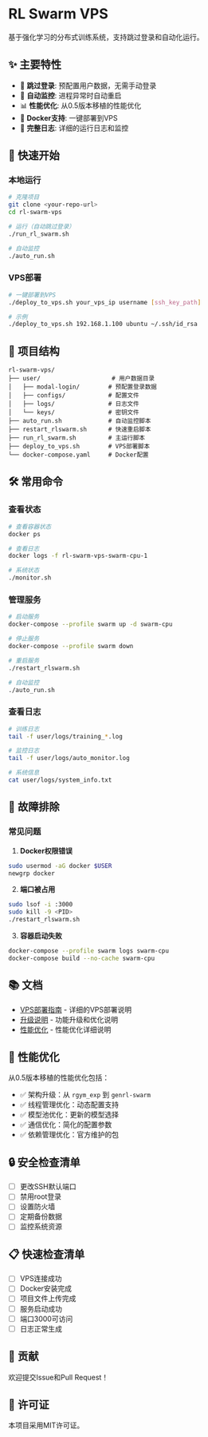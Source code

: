 # RL Swarm VPS

基于强化学习的分布式训练系统，支持跳过登录和自动化运行。

## ✨ 主要特性

- 🚀 **跳过登录**: 预配置用户数据，无需手动登录
- 🤖 **自动监控**: 进程异常时自动重启
- 📊 **性能优化**: 从0.5版本移植的性能优化
- 🐳 **Docker支持**: 一键部署到VPS
- 📝 **完整日志**: 详细的运行日志和监控

## 🚀 快速开始

### 本地运行
```bash
# 克隆项目
git clone <your-repo-url>
cd rl-swarm-vps

# 运行（自动跳过登录）
./run_rl_swarm.sh

# 自动监控
./auto_run.sh
```

### VPS部署
```bash
# 一键部署到VPS
./deploy_to_vps.sh your_vps_ip username [ssh_key_path]

# 示例
./deploy_to_vps.sh 192.168.1.100 ubuntu ~/.ssh/id_rsa
```

## 📁 项目结构

```
rl-swarm-vps/
├── user/                    # 用户数据目录
│   ├── modal-login/        # 预配置登录数据
│   ├── configs/            # 配置文件
│   ├── logs/               # 日志文件
│   └── keys/               # 密钥文件
├── auto_run.sh             # 自动监控脚本
├── restart_rlswarm.sh      # 快速重启脚本
├── run_rl_swarm.sh         # 主运行脚本
├── deploy_to_vps.sh        # VPS部署脚本
└── docker-compose.yaml     # Docker配置
```

## 🛠️ 常用命令

### 查看状态
```bash
# 查看容器状态
docker ps

# 查看日志
docker logs -f rl-swarm-vps-swarm-cpu-1

# 系统状态
./monitor.sh
```

### 管理服务
```bash
# 启动服务
docker-compose --profile swarm up -d swarm-cpu

# 停止服务
docker-compose --profile swarm down

# 重启服务
./restart_rlswarm.sh

# 自动监控
./auto_run.sh
```

### 查看日志
```bash
# 训练日志
tail -f user/logs/training_*.log

# 监控日志
tail -f user/logs/auto_monitor.log

# 系统信息
cat user/logs/system_info.txt
```

## 🔧 故障排除

### 常见问题

1. **Docker权限错误**
```bash
sudo usermod -aG docker $USER
newgrp docker
```

2. **端口被占用**
```bash
sudo lsof -i :3000
sudo kill -9 <PID>
./restart_rlswarm.sh
```

3. **容器启动失败**
```bash
docker-compose --profile swarm logs swarm-cpu
docker-compose build --no-cache swarm-cpu
```

## 📚 文档

- [VPS部署指南](VPS_DEPLOYMENT_GUIDE.md) - 详细的VPS部署说明
- [升级说明](README_UPGRADES.md) - 功能升级和优化说明
- [性能优化](PERFORMANCE_OPTIMIZATIONS.md) - 性能优化详细说明

## 🎯 性能优化

从0.5版本移植的性能优化包括：

- ✅ 架构升级：从 `rgym_exp` 到 `genrl-swarm`
- ✅ 线程管理优化：动态配置支持
- ✅ 模型池优化：更新的模型选择
- ✅ 通信优化：简化的配置参数
- ✅ 依赖管理优化：官方维护的包

## 🔒 安全检查清单

- [ ] 更改SSH默认端口
- [ ] 禁用root登录
- [ ] 设置防火墙
- [ ] 定期备份数据
- [ ] 监控系统资源

## 📋 快速检查清单

- [ ] VPS连接成功
- [ ] Docker安装完成
- [ ] 项目文件上传完成
- [ ] 服务启动成功
- [ ] 端口3000可访问
- [ ] 日志正常生成

## 🤝 贡献

欢迎提交Issue和Pull Request！

## 📄 许可证

本项目采用MIT许可证。

